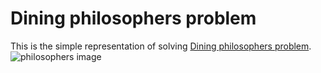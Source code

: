 # Dining philosophers problem
This is the simple representation of solving [Dining philosophers problem](https://en.wikipedia.org/wiki/Dining_philosophers_problem).<br/>
![philosophers image](https://adit.io/imgs/dining_philosophers/happy_and_sad.png)